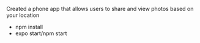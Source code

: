 Created a phone app that allows users to share and view photos based on your location


* npm install 
* expo start/npm start
